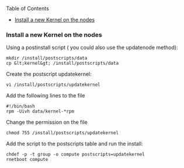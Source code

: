<!-- START doctoc generated TOC please keep comment here to allow auto update -->
<!-- DON'T EDIT THIS SECTION, INSTEAD RE-RUN doctoc TO UPDATE -->
Table of Contents

- [Install a new Kernel on the nodes](#install-a-new-kernel-on-the-nodes)

<!-- END doctoc generated TOC please keep comment here to allow auto update -->

### Install a new Kernel on the nodes

Using a postinstall script ( you could also use the updatenode method): 
    
    mkdir /install/postscripts/data
    cp &lt;kernel&gt; /install/postscripts/data
    

Create the postscript updatekernel: 
    
    vi /install/postscripts/updatekernel
    

Add the following lines to the file 
    
    #!/bin/bash
    rpm -Uivh data/kernel-*rpm
    

Change the permission on the file 
    
    chmod 755 /install/postscripts/updatekernel
    

Add the script to the postscripts table and run the install: 
    
    chdef -p -t group -o compute postscripts=updatekernel
    rnetboot compute
    
